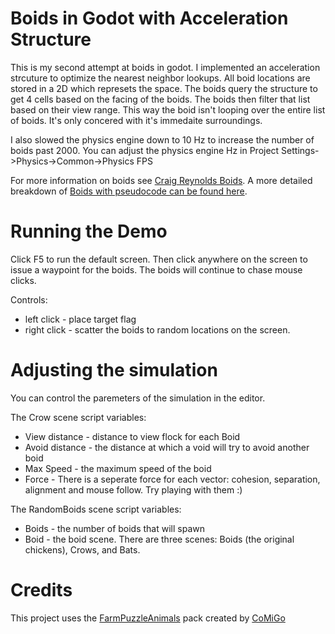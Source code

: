 # Boids in Godot with Acceleration Structure

This is my second attempt at boids in godot. I implemented an acceleration strcuture to optimize the nearest neighbor lookups. All boid locations are stored in a 2D which represets the space. The boids query the structure to get 4 cells based on the facing of the boids. The boids then filter that list based on their view range. This way the boid isn't looping over the entire list of boids. It's only concered with it's immedaite surroundings. 

I also slowed the physics engine down to 10 Hz to increase the number of boids past 2000. You can adjust the physics engine Hz in Project Settings->Physics->Common->Physics FPS

For more information on boids see [Craig Reynolds Boids](https://en.wikipedia.org/wiki/Boids). A more detailed breakdown of [Boids with pseudocode can be found here](http://www.kfish.org/boids/pseudocode.html).

# Running the Demo

Click F5 to run the default screen. Then click anywhere on the screen to issue a waypoint for the boids. The boids will continue to chase mouse clicks.

Controls: 
* left click - place target flag
* right click - scatter the boids to random locations on the screen.

# Adjusting the simulation

You can control the paremeters of the simulation in the editor.

The Crow scene script variables:
* View distance - distance to view flock for each Boid
* Avoid distance - the distance at which a void will try to avoid another boid
* Max Speed - the maximum speed of the boid
* Force - There is a seperate force for each vector: cohesion, separation, alignment and mouse follow. Try playing with them :) 

The RandomBoids scene script variables:
* Boids - the number of boids that will spawn
* Boid - the boid scene. There are three scenes: Boids (the original chickens), Crows, and Bats.

# Credits

This project uses the [FarmPuzzleAnimals](https://comigo.itch.io/farm-puzzle-animals) pack created by [CoMiGo](https://comigo.itch.io/)  
